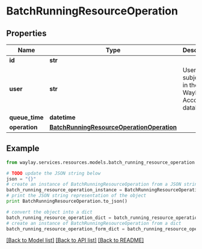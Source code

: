 # BatchRunningResourceOperation


## Properties

Name | Type | Description | Notes
------------ | ------------- | ------------- | -------------
**id** | **str** |  | 
**user** | **str** | User subject id in the Waylay Accounts database | 
**queue_time** | **datetime** |  | 
**operation** | [**BatchRunningResourceOperationOperation**](BatchRunningResourceOperationOperation.md) |  | 

## Example

```python
from waylay.services.resources.models.batch_running_resource_operation import BatchRunningResourceOperation

# TODO update the JSON string below
json = "{}"
# create an instance of BatchRunningResourceOperation from a JSON string
batch_running_resource_operation_instance = BatchRunningResourceOperation.from_json(json)
# print the JSON string representation of the object
print BatchRunningResourceOperation.to_json()

# convert the object into a dict
batch_running_resource_operation_dict = batch_running_resource_operation_instance.to_dict()
# create an instance of BatchRunningResourceOperation from a dict
batch_running_resource_operation_form_dict = batch_running_resource_operation.from_dict(batch_running_resource_operation_dict)
```
[[Back to Model list]](../README.md#documentation-for-models) [[Back to API list]](../README.md#documentation-for-api-endpoints) [[Back to README]](../README.md)


